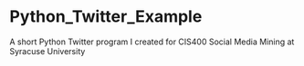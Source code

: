 Python_Twitter_Example
======================

A short Python Twitter program I created for CIS400 Social Media Mining at Syracuse University
